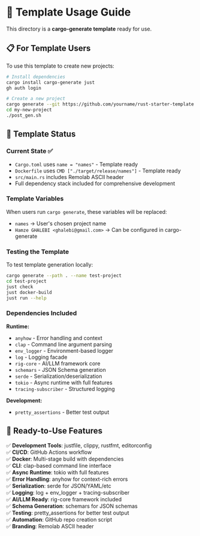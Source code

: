# 🦀 Template Usage Guide

This directory is a **cargo-generate template** ready for use.

## 📋 For Template Users

To use this template to create new projects:

```bash
# Install dependencies
cargo install cargo-generate just
gh auth login

# Create a new project
cargo generate --git https://github.com/yourname/rust-starter-template.git --name my-new-project
cd my-new-project
./post_gen.sh
```

## 🔧 Template Status

### Current State ✅
- `Cargo.toml` uses `name = "names"` - Template ready
- `Dockerfile` uses `CMD ["./target/release/names"]` - Template ready
- `src/main.rs` includes Remolab ASCII header
- Full dependency stack included for comprehensive development

### Template Variables

When users run `cargo generate`, these variables will be replaced:
- `names` → User's chosen project name
- `Hamze GHALEBI <ghalebi@gmail.com>` → Can be configured in cargo-generate

### Testing the Template

To test template generation locally:
```bash
cargo generate --path . --name test-project
cd test-project
just check
just docker-build
just run --help
```

### Dependencies Included

**Runtime:**
- `anyhow` - Error handling and context
- `clap` - Command line argument parsing
- `env_logger` - Environment-based logger
- `log` - Logging facade
- `rig-core` - AI/LLM framework core
- `schemars` - JSON Schema generation
- `serde` - Serialization/deserialization
- `tokio` - Async runtime with full features
- `tracing-subscriber` - Structured logging

**Development:**
- `pretty_assertions` - Better test output

## 🎯 Ready-to-Use Features

✅ **Development Tools**: justfile, clippy, rustfmt, editorconfig  
✅ **CI/CD**: GitHub Actions workflow  
✅ **Docker**: Multi-stage build with dependencies  
✅ **CLI**: clap-based command line interface  
✅ **Async Runtime**: tokio with full features  
✅ **Error Handling**: anyhow for context-rich errors  
✅ **Serialization**: serde for JSON/YAML/etc  
✅ **Logging**: log + env_logger + tracing-subscriber  
✅ **AI/LLM Ready**: rig-core framework included  
✅ **Schema Generation**: schemars for JSON schemas  
✅ **Testing**: pretty_assertions for better test output  
✅ **Automation**: GitHub repo creation script  
✅ **Branding**: Remolab ASCII header 